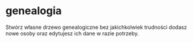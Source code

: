 # genealogia
Stwórz własne drzewo genealogiczne bez jakichkolwiek trudności dodasz nowe osoby oraz edytujesz ich dane w razie potrzeby.
